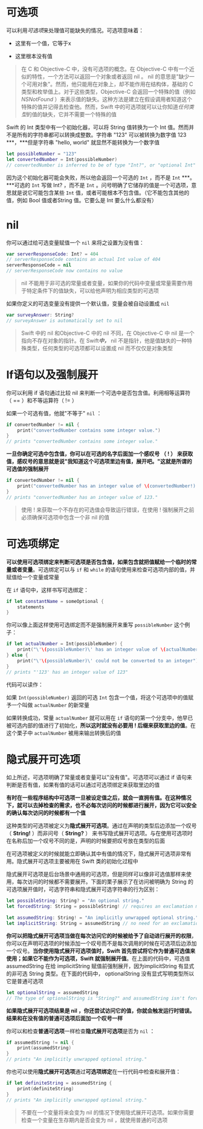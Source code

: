 # 可选项

可以利用*可选项*来处理值可能缺失的情况。可选项意味着：

* 这里有一个值，它等于x

* 这里根本没有值

> 在 C 和 Objective-C 中，没有可选项的概念。在 Objective-C 中有一个近似的特性，一个方法可以返回一个对象或者返回 nil 。 nil 的意思是"缺少一个可用对象"。然而，他只能用在对象上，却不能作用在结构体，基础的 C 类型和枚举值上。对于这些类型，Objective-C 会返回一个特殊的值（例如 *NSNotFound* ）来表示值的缺失。这种方法是建立在假设调用者知道这个特殊的值并记得去检查他。然而，Swift 中的可选项就可以让你知道*任何类型*的值的缺失，它并不需要一个特殊的值

Swift 的 Int 类型中有一个初始化器，可以将 String 值转换为一个 Int 值。然而并不是所有的字符串都可以转换成整数。字符串 "123" 可以被转换为数字值 123 ***，***但是字符串 "hello, world" 就显然不能转换为一个数字值

```swift
let possibleNumber = "123"
let convertedNumber = Int(possibleNumber)
// convertedNumber is inferred to be of type "Int?", or "optional Int"
```

因为这个初始化器可能会失败，所以他会返回一个可选的 `Int` ，而不是 `Int` ***。***可选的 `Int` 写做 Int? ，而不是 `Int` 。问号明确了它储存的值是一个可选项，意思就是说它可能包含某些 `Int` 值，或者可能根本不包含值。（它不能包含其他的值，例如 Bool 值或者String 值。它要么是 Int 要么什么都没有）

# nil

你可以通过给可选变量赋值一个 `nil` 来将之设置为没有值：

```swift
var serverResponseCode: Int? = 404
// serverResponseCode contains an actual Int value of 404
serverResponseCode = nil
// serverResponseCode now contains no value
```

> nil 不能用于非可选的常量或者变量，如果你的代码中变量或常量需要作用于特定条件下的值缺失，可以给他声明为相应类型的可选项

如果你定义的可选变量没有提供一个默认值，变量会被自动设置成 `nil`

```swift
var surveyAnswer: String?
// surveyAnswer is automatically set to nil
```

> Swift 中的 nil 和Objective-C 中的 nil 不同，在 Objective-C 中 nil 是一个指向不存在对象的指针。在 Swift***中，*** nil 不是指针，他是值缺失的一种特殊类型，任何类型的可选项都可以设置成 nil 而不仅仅是对象类型

# If语句以及强制展开

你可以利用 if 语句通过比较 nil 来判断一个可选中是否包含值。利用相等运算符 （ == ）和不等运算符（ != ）

如果一个可选有值，他就"不等于" `nil` ：

```swift
if convertedNumber != nil {
    print("convertedNumber contains some integer value.")
}
// prints "convertedNumber contains some integer value."
```

**一旦你确定可选中包含值，你可以在可选的名字后面加一个感叹号 （ ! ） 来获取值，感叹号的意思就是说"我知道这个可选项里边有值，展开吧。"这就是所谓的可选值的强制展开**

```swift
if convertedNumber != nil {
    print("convertedNumber has an integer value of \(convertedNumber!).")
}
// prints "convertedNumber has an integer value of 123."
```

> 使用 ! 来获取一个不存在的可选值会导致运行错误，在使用 ! 强制展开之前必须确保可选项中包含一个非 nil 的值

# 可选项绑定

**可以使用可选项绑定来判断可选项是否包含值，如果包含就把值赋给一个临时的常量或者变量**。可选绑定可以与 `if` 和 `while` 的语句使用来检查可选项内部的值，并赋值给一个变量或常量

在 `if` 语句中，这样书写可选绑定：

```swift
if let constantName = someOptional { 
    statements 
} 
```

你可以像上面这样使用可选绑定而不是强制展开来重写 `possibleNumber` 这个例子：

```swift
if let actualNumber = Int(possibleNumber) {
    print("\'\(possibleNumber)\' has an integer value of \(actualNumber)")
} else {
    print("\'\(possibleNumber)\' could not be converted to an integer")
}
// prints "'123' has an integer value of 123"
```

代码可以读作：

如果 `Int(possibleNumber)` 返回的可选 `Int` 包含一个值，将这个可选项中的值赋予一个叫做 `actualNumber` 的新常量

如果转换成功，常量 `actualNumber` 就可以用在 `if` 语句的第一个分支中，他早已被可选内部的值进行了初始化，**所以这时就没有必要用 ! 后缀来获取里边的值**。在这个栗子中 `actualNumber` 被用来输出转换后的值

# 隐式展开可选项

如上所述，可选项明确了常量或者变量可以"没有值"。可选项可以通过 if 语句来判断是否有值，如果有值的话可以通过可选项绑定来获取里边的值

**有时在一些程序结构中可选项一旦被设定值之后，就会一直拥有值。在这种情况下，就可以去掉检查的需求，也不必每次访问的时候都进行展开，因为它可以安全的确认每次访问的时候都有一个值**

这种类型的可选项被定义为**隐式展开可选项**。通过在声明的类型后边添加一个叹号（ **String!** ）而非问号（ **String?** ） 来书写隐式展开可选项。与在使用可选项时在名称后加一个叹号不同的是，声明的时候要把叹号放在类型的后面

在可选项被定义的时候就能立即确认其中有值的情况下，隐式展开可选项非常有用。隐式展开可选项主要被用在 Swift 类的初始化过程中

隐式展开可选项是后台场景中通用的可选项，但是同样可以像非可选值那样来使用，每次访问的时候都不需要展开。下面的栗子展示了在访问被明确为 String 的可选项展开值时，可选字符串和隐式展开可选字符串的行为区别：

```swift
let possibleString: String? = "An optional string."
let forcedString: String = possibleString! // requires an exclamation mark
 
let assumedString: String! = "An implicitly unwrapped optional string."
let implicitString: String = assumedString // no need for an exclamation mark
```

**你可以把隐式展开可选项当做在每次访问它的时候被给予了自动进行展开的权限**，你可以在声明可选项的时候添加一个叹号而不是每次调用的时候在可选项后边添加一个叹号。**当你使用隐式展开可选项值时，Swift 首先尝试将它作为普通可选值来使用；如果它不能作为可选项，Swift 就强制展开值**。在上面的代码中，可选值 assumedString 在给 implicitString 赋值前强制展开，因为implicitString 有显式的非可选 String 类型。在下面的代码中， optionalString 没有显式写明类型所以它是普通可选项

```swift
let optionalString = assumedString
// The type of optionalString is "String?" and assumedString isn't force-unwrapped.
```

**如果隐式展开可选项结果是 nil ，你还尝试访问它的值，你就会触发运行时错误。结果和在没有值的普通可选项后面加一个叹号一样**

你可以和检查**普通可选项**一样检查**隐式展开可选项**是否为 `nil` ：

```swift
if assumedString != nil {
    print(assumedString)
}
// prints "An implicitly unwrapped optional string."
```

你也可以使用**隐式展开可选项**通过**可选项绑定**在一行代码中检查和展开值：

```swift
if let definiteString = assumedString {
    print(definiteString)
}
// prints "An implicitly unwrapped optional string."
```

> 不要在一个变量将来会变为 nil 的情况下使用隐式展开可选项。如果你需要检查一个变量在生存期内是否会变为 nil ，就使用普通的可选项

